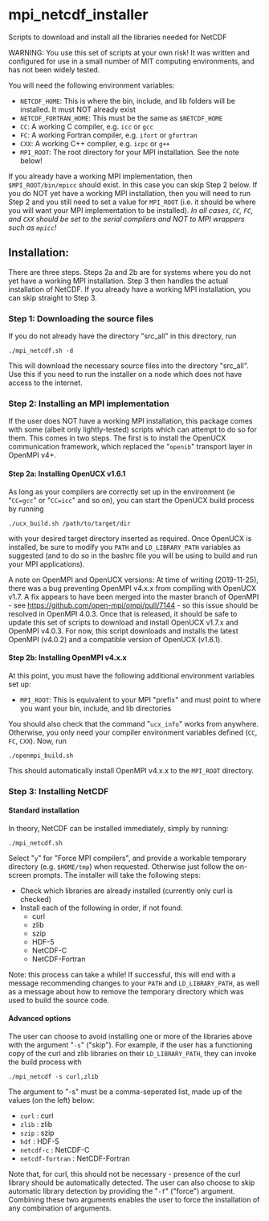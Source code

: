 # mpi_netcdf_installer
Scripts to download and install all the libraries needed for NetCDF

WARNING: You use this set of scripts at your own risk! It was written and configured for use in a small number
of MIT computing environments, and has not been widely tested.

You will need the following environment variables:
* `NETCDF_HOME`: This is where the bin, include, and lib folders will be installed. It must NOT already exist
* `NETCDF_FORTRAN_HOME`: This must be the same as `$NETCDF_HOME`
* `CC`: A working C compiler, e.g. `icc` or `gcc`
* `FC`: A working Fortran compiler, e.g. `ifort` or `gfortran`
* `CXX`: A working C++ compiler, e.g. `icpc` or `g++`
* `MPI_ROOT`: The root directory for your MPI installation. See the note below!

If you already have a working MPI implementation, then `$MPI_ROOT/bin/mpicc` should exist. In this case you can skip Step 2 below. If you do NOT yet have a working MPI installation, then you will need to run Step 2 and you still need to set a value for `MPI_ROOT` (i.e. it should be where you will want your MPI implementation to be installed). *In all cases, `CC`, `FC`, and `CXX` should be set to the serial compilers and NOT to MPI wrappers such as `mpicc`!*

## Installation:

There are three steps. Steps 2a and 2b are for systems where you do not yet have a working MPI installation.
Step 3 then handles the actual installation of NetCDF. If you already have a working MPI installation, you can
skip straight to Step 3.

### Step 1: Downloading the source files

If you do not already have the directory "src_all" in this directory, run

`./mpi_netcdf.sh -d`

This will download the necessary source files into the directory "src_all".
Use this if you need to run the installer on a node which does not have
access to the internet.

### Step 2: Installing an MPI implementation

If the user does NOT have a working MPI installation, this package comes with some (albeit only lightly-tested) scripts
which can attempt to do so for them. This comes in two steps. The first is to install the OpenUCX communication framework,
which replaced the "`openib`" transport layer in OpenMPI v4+.

#### Step 2a: Installing OpenUCX v1.6.1

As long as your compilers are correctly set up in the environment (ie "`CC=gcc`" or "`CC=icc`" and so on), you can start the
OpenUCX build process by running

`./ucx_build.sh /path/to/target/dir`

with your desired target directory inserted as required. Once OpenUCX is installed, be sure to modify you `PATH` and
`LD_LIBRARY_PATH` variables as suggested (and to do so in the bashrc file you will be using to build and run your MPI
applications).

A note on OpenMPI and OpenUCX versions: At time of writing (2019-11-25), there was a bug preventing OpenMPI v4.x.x
from compiling with OpenUCX v1.7. A fix appears to have been merged into the master branch of OpenMPI - see
https://github.com/open-mpi/ompi/pull/7144 - so this issue should be resolved in OpenMPI 4.0.3. Once that is released,
it should be safe to update this set of scripts to download and install OpenUCX v1.7.x and OpenMPI v4.0.3. For now,
this script downloads and installs the latest OpenMPI (v4.0.2) and a compatible version of OpenUCX (v1.6.1).

#### Step 2b: Installing OpenMPI v4.x.x

At this point, you must have the following additional environment variables set up:

* `MPI_ROOT`: This is equivalent to your MPI "prefix" and must point to where you want your bin, include, and lib directories

You should also check that the command "`ucx_info`" works from anywhere. Otherwise, you only need your compiler environment
variables defined (`CC`, `FC`, `CXX`). Now, run

`./openmpi_build.sh`

This should automatically install OpenMPI v4.x.x to the `MPI_ROOT` directory.

### Step 3: Installing NetCDF

#### Standard installation

In theory, NetCDF can be installed immediately, simply by running:

`./mpi_netcdf.sh`

Select "`y`" for "Force MPI compilers", and provide a workable temporary directory (e.g. `$HOME/tmp`) when requested.
Otherwise just follow the on-screen prompts. The installer will take the following steps:

 * Check which libraries are already installed (currently only curl is checked)
 * Install each of the following in order, if not found:
    * curl
    * zlib
    * szip
    * HDF-5
    * NetCDF-C
    * NetCDF-Fortran

Note: this process can take a while! If successful, this will end with a message recommending changes to your
`PATH` and `LD_LIBRARY_PATH`, as well as a message about how to remove the temporary directory which was used to
build the source code.

#### Advanced options

The user can choose to avoid installing one or more of the libraries above with the argument "`-s`" ("skip"). For
example, if the user has a functioning copy of the curl and zlib libraries on their `LD_LIBRARY_PATH`, they can
invoke the build process with

`./mpi_netcdf -s curl,zlib`

The argument to "-s" must be a comma-seperated list, made up of the values (on the left) below:

* `curl`            : curl
* `zlib`            : zlib
* `szip`            : szip
* `hdf`             : HDF-5
* `netcdf-c`        : NetCDF-C
* `netcdf-fortran`  : NetCDF-Fortran

Note that, for curl, this should not be necessary - presence of the curl library should be automatically detected.
The user can also choose to skip automatic library detection by providing the "`-f`" ("force") argument. Combining
these two arguments enables the user to force the installation of any combination of arguments.
